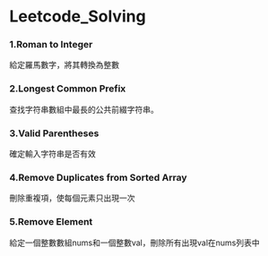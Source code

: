# Leetcode_Solving
### 1.Roman to Integer
 給定羅馬數字，將其轉換為整數
### 2.Longest Common Prefix
 查找字符串數組中最長的公共前綴字符串。
### 3.Valid Parentheses
 確定輸入字符串是否有效
### 4.Remove Duplicates from Sorted Array
 刪除重複項，使每個元素只出現一次
### 5.Remove Element
 給定一個整數數組nums和一個整數val，刪除所有出現val在nums列表中
